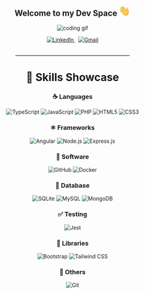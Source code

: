 <div align="center">

  <h2>
    Welcome to my Dev Space
    <img src="https://raw.githubusercontent.com/ABSphreak/ABSphreak/master/gifs/Hi.gif" width="30" alt="Hi" />
  </h2>

  <img src="https://user-images.githubusercontent.com/5713670/87202985-820dcb80-c2b6-11ea-9f56-7ec461c497c3.gif" width="200" alt="coding gif" />

  <p>
    <a href="https://www.linkedin.com/in/jose-manuel-illana-benavides-8177a8267/" target="_blank" rel="noopener noreferrer">
      <img src="https://img.shields.io/badge/LinkedIn-0A66C2?style=for-the-badge&logo=linkedin&logoColor=white" alt="LinkedIn" />
    </a>
    &nbsp;
    <a href="mailto:jmabenavides25@gmail.com" target="_blank" rel="noopener noreferrer">
      <img src="https://img.shields.io/badge/Gmail-D14836?style=for-the-badge&logo=gmail&logoColor=white" alt="Gmail" />
    </a>
  </p>

  <hr style="width: 60%; margin: 2rem auto; border: 0.5px solid #ddd;" />

  <h1>🧠 Skills Showcase</h1>

  <h3>☕️ Languages</h3>
  <p>
    <img src="https://img.shields.io/badge/typescript-3178C6.svg?style=for-the-badge&logo=typescript&logoColor=white" alt="TypeScript" />
    <img src="https://img.shields.io/badge/JavaScript-%23F7DF1E.svg?style=for-the-badge&logo=javascript&logoColor=black" alt="JavaScript" />
    <img src="https://img.shields.io/badge/PHP-777BB4.svg?style=for-the-badge&logo=php&logoColor=white" alt="PHP" />
    <img src="https://img.shields.io/badge/HTML5-%23E34F26.svg?style=for-the-badge&logo=html5&logoColor=white" alt="HTML5" />
    <img src="https://img.shields.io/badge/CSS-%231572B6.svg?style=for-the-badge&logo=css3&logoColor=white" alt="CSS3" />
  </p>

  <h3>⚛️ Frameworks</h3>
  <p>
    <img src="https://img.shields.io/badge/Angular-DD0031.svg?style=for-the-badge&logo=angular&logoColor=white" alt="Angular" />
    <img src="https://img.shields.io/badge/node.js-339933.svg?style=for-the-badge&logo=nodedotjs&logoColor=white" alt="Node.js" />
    <img src="https://img.shields.io/badge/Express.js-000000.svg?style=for-the-badge&logo=express&logoColor=white" alt="Express.js" />
  </p>

  <h3>📝 Software</h3>
  <p>
    <img src="https://img.shields.io/badge/github-%23121011.svg?style=for-the-badge&logo=github&logoColor=white" alt="GitHub" />
    <img src="https://img.shields.io/badge/docker-2496ED.svg?style=for-the-badge&logo=docker&logoColor=white" alt="Docker" />
  </p>

  <h3>🐬 Database</h3>
  <p>
    <img src="https://img.shields.io/badge/sqlite-003B57.svg?style=for-the-badge&logo=sqlite&logoColor=white" alt="SQLite" />
    <img src="https://img.shields.io/badge/mysql-4479A1.svg?style=for-the-badge&logo=mysql&logoColor=white" alt="MySQL" />
    <img src="https://img.shields.io/badge/mongodb-47A248.svg?style=for-the-badge&logo=mongodb&logoColor=white" alt="MongoDB" />
  </p>

  <h3>✅ Testing</h3>
  <p>
    <img src="https://img.shields.io/badge/Jest-C21325.svg?style=for-the-badge&logo=jest&logoColor=white" alt="Jest" />
  </p>

  <h3>📘 Libraries</h3>
  <p>
    <img src="https://img.shields.io/badge/Bootstrap-7952B3.svg?style=for-the-badge&logo=bootstrap&logoColor=white" alt="Bootstrap" />
    <img src="https://img.shields.io/badge/tailwind_css-06B6D4.svg?style=for-the-badge&logo=tailwindcss&logoColor=white" alt="Tailwind CSS" />
  </p>

  <h3>🐙 Others</h3>
  <p>
    <img src="https://img.shields.io/badge/git-%23F05033.svg?style=for-the-badge&logo=git&logoColor=white" alt="Git" />
  </p>

</div>

